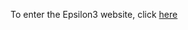 To enter the Epsilon3 website, click <a href="https://jaybraley.github.io/epsilon3/epsilon3">here</a>
